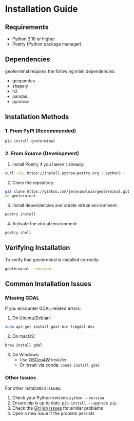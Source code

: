 # Installation Guide

## Requirements

- Python 3.10 or higher
- Poetry (Python package manager)

## Dependencies

geoterminal requires the following main dependencies:
- geopandas
- shapely
- h3
- pandas
- pyarrow

## Installation Methods

### 1. From PyPI (Recommended)

```bash
pip install geoterminal
```

### 2. From Source (Development)

1. Install Poetry if you haven't already:
```bash
curl -sSL https://install.python-poetry.org | python3 -
```

2. Clone the repository:
```bash
git clone https://github.com/jeronimoluza/geoterminal.git
cd geoterminal
```

3. Install dependencies and create virtual environment:
```bash
poetry install
```

4. Activate the virtual environment:
```bash
poetry shell
```

## Verifying Installation

To verify that geoterminal is installed correctly:

```bash
geoterminal --version
```

## Common Installation Issues

### Missing GDAL

If you encounter GDAL-related errors:

1. On Ubuntu/Debian:
```bash
sudo apt-get install gdal-bin libgdal-dev
```

2. On macOS:
```bash
brew install gdal
```

3. On Windows:
   - Use [OSGeo4W](https://trac.osgeo.org/osgeo4w/) installer
   - Or install via conda: `conda install gdal`

### Other Issues

For other installation issues:
1. Check your Python version: `python --version`
2. Ensure pip is up to date: `pip install --upgrade pip`
3. Check the [GitHub issues](https://github.com/jeronimoluza/geoterminal/issues) for similar problems
4. Open a new issue if the problem persists
